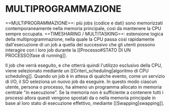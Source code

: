 # MULTIPROGRAMMAZIONE
==MULTIPROGRAMMAZIONE==: più jobs (codice e dati) sono memorizzati contemporaneamente nella memoria principale, così da mantenere la CPU sempre occupata. 
==TIMESHARING / MULTITASKING==: estensione logica della multiprogrammazione, nella quale la CPU passa così rapidamente dall'esecuzione di un job a quella del successivo che gli utenti possono interagire con i loro job durante la [[Processo#STATO DI UN PROCESSO|fase di running]].

Il job che verrà eseguito, e che otterrà quindi l'utilizzo esclusivo della CPU, viene selezionato mediante un [[Criteri_scheduling|algoritmo di CPU scheduling]]. Quando un job è in attesa di qualche evento, come un servizio di I/O, il SO seleziona un nuovo job da eseguire. In questo modo ciascun utente, persona o processo, ha almeno un programma allocato in memoria centrale "in esecuzione". Se la memoria non è sufficiente a contenere tutti i processi allora questi vengono spostati da o nella memoria principale in base al loro stato di esecuzione effettivo, mediante [[Swapping|swapping]].